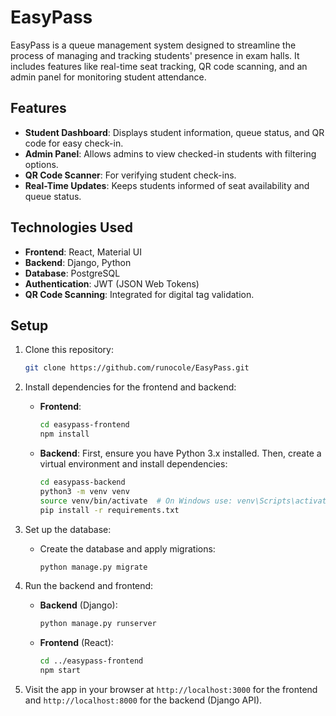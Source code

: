 # EasyPass

EasyPass is a queue management system designed to streamline the process of managing and tracking students' presence in exam halls. It includes features like real-time seat tracking, QR code scanning, and an admin panel for monitoring student attendance.

## Features

- **Student Dashboard**: Displays student information, queue status, and QR code for easy check-in.
- **Admin Panel**: Allows admins to view checked-in students with filtering options.
- **QR Code Scanner**: For verifying student check-ins.
- **Real-Time Updates**: Keeps students informed of seat availability and queue status.

## Technologies Used

- **Frontend**: React, Material UI
- **Backend**: Django, Python
- **Database**: PostgreSQL
- **Authentication**: JWT (JSON Web Tokens)
- **QR Code Scanning**: Integrated for digital tag validation.

## Setup

1. Clone this repository:
    ```bash
    git clone https://github.com/runocole/EasyPass.git
    ```

2. Install dependencies for the frontend and backend:

   - **Frontend**:
     ```bash
     cd easypass-frontend
     npm install
     ```

   - **Backend**:
     First, ensure you have Python 3.x installed. Then, create a virtual environment and install dependencies:

     ```bash
     cd easypass-backend
     python3 -m venv venv
     source venv/bin/activate  # On Windows use: venv\Scripts\activate
     pip install -r requirements.txt
     ```

3. Set up the database:
   - Create the database and apply migrations:
     ```bash
     python manage.py migrate
     ```

4. Run the backend and frontend:
   - **Backend** (Django):
     ```bash
     python manage.py runserver
     ```
   - **Frontend** (React):
     ```bash
     cd ../easypass-frontend
     npm start
     ```

5. Visit the app in your browser at `http://localhost:3000` for the frontend and `http://localhost:8000` for the backend (Django API).

